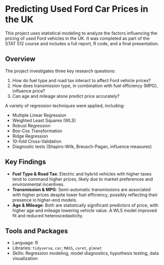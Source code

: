 # Predicting Used Ford Car Prices in the UK

This project uses statistical modeling to analyze the factors influencing the pricing of used Ford vehicles in the UK. It was completed as part of the STAT 512 course and includes a full report, R code, and a final presentation.

## Overview

The project investigates three key research questions:

1. How do fuel type and road tax interact to affect Ford vehicle prices?
2. How does transmission type, in combination with fuel efficiency (MPG), influence price?
3. Can age and mileage alone predict price accurately?

A variety of regression techniques were applied, including:

- Multiple Linear Regression  
- Weighted Least Squares (WLS)  
- Robust Regression  
- Box-Cox Transformation  
- Ridge Regression  
- 10-fold Cross-Validation  
- Diagnostic tests (Shapiro-Wilk, Breusch-Pagan, influence measures)

## Key Findings

- **Fuel Type & Road Tax**: Electric and hybrid vehicles with higher taxes tend to command higher prices, likely due to market preferences and environmental incentives.
- **Transmission & MPG**: Semi-automatic transmissions are associated with higher prices despite lower fuel efficiency, possibly reflecting their presence in higher-end models.
- **Age & Mileage**: Both are statistically significant predictors of price, with higher age and mileage lowering vehicle value. A WLS model improved fit and reduced heteroscedasticity.

## Tools and Packages

- Language: R  
- Libraries: `tidyverse`, `car`, `MASS`, `caret`, `glmnet`  
- Skills: Regression modeling, model diagnostics, hypothesis testing, data visualization
